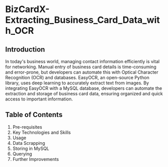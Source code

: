 # BizCardX-Extracting_Business_Card_Data_with_OCR
## Introduction 
In today's business world, managing contact information efficiently is vital for networking. Manual entry of business card details is time-consuming and error-prone, but developers can automate this with Optical Character Recognition (OCR) and databases. EasyOCR, an open-source Python library, uses deep learning to accurately extract text from images. By integrating EasyOCR with a MySQL database, developers can automate the extraction and storage of business card data, ensuring organized and quick access to important information.

## Table of Contents
1. Pre-requisites
2. Key Technologies and Skills
3. Usage
4. Data Scrapping
5. Storing in MySQL
6. Querying
7. Further Improvements








